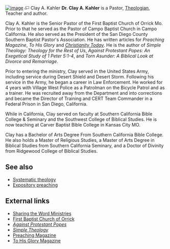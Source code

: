 [![image](images/c/c2/C_A_Kahler.jpg)](http://www.theopedia.com/File:C_A_Kahler.jpg)
[![image](data:image/png;base64,iVBORw0KGgoAAAANSUhEUgAAAA8AAAALCAAAAACFLIiAAAAAAnRSTlMA/1uRIrUAAABPSURBVAjXY/j///+5vXDwjAHIr26ZAgXZe8H8a/+hoIcw/9nevdVL9+79DuPvzQYZFPUezu8BMZLXgkExnD8HAu6hqv//n+HZVjD4DuUDAKlChD3fj6aPAAAAAElFTkSuQmCC)](http://www.theopedia.com/File:C_A_Kahler.jpg "Enlarge")
Clay A. Kahler
**Dr. Clay A. Kahler** is a Pastor,
[Theologian](Theologian "Theologian"), Teacher and author.

Clay A. Kahler is the Senior Pastor of the First Baptist Church of
Orrick Mo. Prior to that he served as the Pastor of Campo Baptist
Church in Campo California. He also served as the President of the
San Diego County Southern Baptist Pastor's Association. He has
written articles for *Preaching Magazine*, *To His Glory* and
*[Christianity Today](Christianity_Today "Christianity Today")*. He
is the author of *Simple Theology: Theology for the Rest of Us*,
*Against Protestant Popes: An Exegetical Study of 1 Peter 5:1-4*,
and *Torn Asunder: A Biblical Look at Divorce and Remarriage*.

Prior to entering the ministry, Clay served in the United States
Army, including service during Desert Shield and Desert Storm.
Following his service in the Army, he began a career in Law
Enforcement. He worked for 4 years with Village West Police as a
Patrolman on the Bicycle Patrol and as a trainer. He was recruited
away from the Department and into corrections and became the
Director of Training and CERT Team Commander in a Federal Prison in
San Diego, California.

While in California, Clay served on faculty at Southern California
Bible College & Seminary and the Southwest College of Biblical
Studies. He is now teaching at Carver Baptist Bible College in
Kansas City MO.

Clay has a Bachelor of Arts Degree From Southern California Bible
College. He also holds a Master of Religious Studies, a Master of
Arts Degree in Biblical Studies from Southern California Seminary,
and a Doctor of Divinity from Ridgewood College of Biblical
Studies.

## See also

-   [Systematic theology](Systematic_theology "Systematic theology")
-   [Expository preaching](Expository_preaching "Expository preaching")

## External links

-   [Sharing the Word Ministries](http://www.sharingtheword.org/STWindex.html)
-   [First Baptist Church of Orrick](http://www.sharingtheword.org/FBC/Index..htm)
-   [*Against Protestant Popes*](http://www.parable.com/parable/item_1597521493.htm&rid=2029)
-   [*Simple Theology*](http://www.parable.com/parable/item_1579108873.htm&rid=2029)
-   [Preaching Magazine](http://www.preaching.com)
-   [To His Glory Magazine](http://www.tohisglorymagazine.com)




